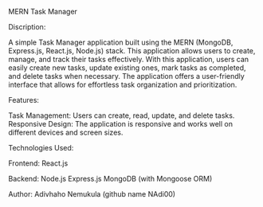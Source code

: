 MERN Task Manager

Discription:

A simple Task Manager application built using the MERN (MongoDB, Express.js, React.js, Node.js) stack. This application allows users to create, manage, and track their tasks effectively.
With this application, users can easily create new tasks, update existing ones, mark tasks as completed, and delete tasks when necessary. The application offers a user-friendly interface that allows for effortless task organization and prioritization.

Features:

Task Management: Users can create, read, update, and delete tasks.
Responsive Design: The application is responsive and works well on different devices and screen sizes.

Technologies Used:

Frontend:
React.js

Backend:
Node.js
Express.js
MongoDB (with Mongoose ORM)

Author: Adivhaho Nemukula (github name NAdi00)
